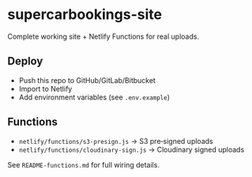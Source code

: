 # supercarbookings-site

Complete working site + Netlify Functions for real uploads.

## Deploy

- Push this repo to GitHub/GitLab/Bitbucket
- Import to Netlify
- Add environment variables (see `.env.example`)

## Functions

- `netlify/functions/s3-presign.js` → S3 pre‑signed uploads
- `netlify/functions/cloudinary-sign.js` → Cloudinary signed uploads

See `README-functions.md` for full wiring details.
